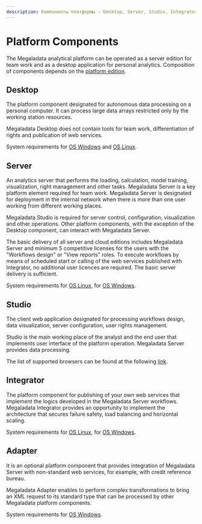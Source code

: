 ```yaml
---
description: Компоненты платформы — Desktop, Server, Studio, Integrator, Adapter.
---
```


# Platform Components

The Megaladata analytical platform can be operated as a server edition for team work and as a desktop application for personal analytics. Composition of components depends on the [platform edition](compare-editions.md).

## Desktop

The platform component designated for autonomous data processing on a personal computer. It can process large data arrays restricted only by the working station resources.

Megaladata Desktop does not contain tools for team work, differentiation of rights and publication of web services.

System requirements for [OS Windows](https://help.loginom.ru/adminguide/desktop/) and [OS Linux](https://help.loginom.ru/adminguide/desktop/linux/).

## Server

An analytics server that performs the loading, calculation, model training, visualization, right management and other tasks. Megaladata Server is a key platform element required for team work. Megaladata Server is designated for deployment in the internal network when there is more than one user working from different working places.

Megaladata Studio is required for server control, configuration, visualization and other operations. Other platform components, with the exception of the Desktop component, can interact with Megaladata Server.

The basic delivery of all server and cloud editions includes Megaladata Server and minimum 5 competitive licenses for the users with the "Workflows design" or "View reports" roles. To execute workflows by means of scheduled start or calling of the web services published with Integrator, no additional user licences are required. The basic server delivery is sufficient.

System requirements for [OS Linux](https://help.loginom.ru/adminguide/linux/server/), for [OS Windows](https://help.loginom.ru/adminguide/windows/server/).

## Studio

The client web application designated for processing workflows design, data visualization, server configuration, user rights management.

Studio is the main working place of the analyst and the end user that implements user interface of the platform operation. Megaladata Server provides data processing.

The list of supported browsers can be found at the following [link](https://help.loginom.ru/adminguide/studio/).

## Integrator

The platform component for publishing of your own web services that implement the logics developed in the Megaladata Server workflows. Megaladata Integrator provides an opportunity to implement the architecture that secures failure safety, load balancing and horizontal scaling.

System requirements for [OS Linux](https://help.loginom.ru/adminguide/linux/integrator/), for [OS Windows](https://help.loginom.ru/adminguide/windows/integrator/).

## Adapter

It is an optional platform component that provides integration of Megaladata Server with non-standard web services, for example, with credit reference bureau.

Megaladata Adapter enables to perform complex transformations to bring an XML request to its standard type that can be processed by other Megaladata platform components.

System requirements for [OS Windows](https://help.loginom.ru/adminguide/adapter/).
